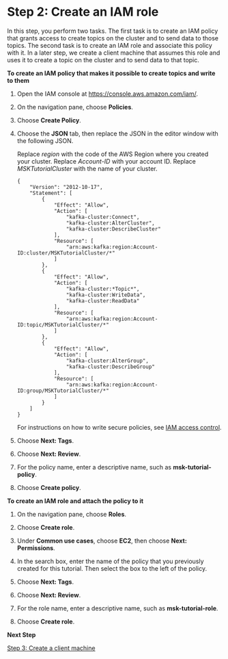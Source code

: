 # Step 2: Create an IAM role<a name="create-client-iam-role"></a>

In this step, you perform two tasks\. The first task is to create an IAM policy that grants access to create topics on the cluster and to send data to those topics\. The second task is to create an IAM role and associate this policy with it\. In a later step, we create a client machine that assumes this role and uses it to create a topic on the cluster and to send data to that topic\.

**To create an IAM policy that makes it possible to create topics and write to them**

1. Open the IAM console at [https://console\.aws\.amazon\.com/iam/](https://console.aws.amazon.com/iam/)\.

1. On the navigation pane, choose **Policies**\.

1. Choose **Create Policy**\.

1. Choose the **JSON** tab, then replace the JSON in the editor window with the following JSON\. 

   Replace *region* with the code of the AWS Region where you created your cluster\. Replace *Account\-ID* with your account ID\. Replace *MSKTutorialCluster* with the name of your cluster\.

   ```
   {
       "Version": "2012-10-17",
       "Statement": [
           {
               "Effect": "Allow",
               "Action": [
                   "kafka-cluster:Connect",
                   "kafka-cluster:AlterCluster",
                   "kafka-cluster:DescribeCluster"
               ],
               "Resource": [
                   "arn:aws:kafka:region:Account-ID:cluster/MSKTutorialCluster/*"
               ]
           },
           {
               "Effect": "Allow",
               "Action": [
                   "kafka-cluster:*Topic*",
                   "kafka-cluster:WriteData",
                   "kafka-cluster:ReadData"
               ],
               "Resource": [
                   "arn:aws:kafka:region:Account-ID:topic/MSKTutorialCluster/*"
               ]
           },
           {
               "Effect": "Allow",
               "Action": [
                   "kafka-cluster:AlterGroup",
                   "kafka-cluster:DescribeGroup"
               ],
               "Resource": [
                   "arn:aws:kafka:region:Account-ID:group/MSKTutorialCluster/*"
               ]
           }
       ]
   }
   ```

   For instructions on how to write secure policies, see [IAM access control](iam-access-control.md)\.

1. Choose **Next: Tags**\.

1. Choose **Next: Review**\.

1. For the policy name, enter a descriptive name, such as **msk\-tutorial\-policy**\.

1. Choose **Create policy**\.

**To create an IAM role and attach the policy to it**

1. On the navigation pane, choose **Roles**\.

1. Choose **Create role**\.

1. Under **Common use cases**, choose **EC2**, then choose **Next: Permissions**\.

1. In the search box, enter the name of the policy that you previously created for this tutorial\. Then select the box to the left of the policy\.

1. Choose **Next: Tags**\.

1. Choose **Next: Review**\.

1. For the role name, enter a descriptive name, such as **msk\-tutorial\-role**\.

1. Choose **Create role**\.

**Next Step**

[Step 3: Create a client machine](create-client-machine.md)
